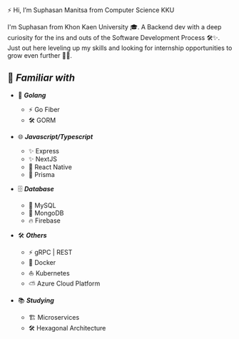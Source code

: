 ⚡️ Hi, I’m Suphasan Manitsa from Computer Science KKU

I'm Suphasan from Khon Kaen University 🎓. A Backend dev with a deep curiosity for the ins and outs of the Software Development Process 🛠️✨. Just out here leveling up my skills and looking for internship opportunities to grow even further 🚀🤝.

## 📑 _Familiar with_

- 🐹 **_Golang_**

  - ⚡ Go Fiber
  - 🛠️ GORM

- 🌐 **_Javascript/Typescript_**

  - ✨ Express
  - ✨ NextJS
  - 📱 React Native
  - 🌿 Prisma

- 🗄️ **_Database_**

  - 🐬 MySQL
  - 🍃 MongoDB
  - 🔥 Firebase

- 🛠️ **_Others_**

  - ⚡ gRPC | REST
  - 🐳 Docker
  - ⛵ Kubernetes
  - ⛅ Azure Cloud Platform

- 📚 **_Studying_**

  - 🏗️ Microservices
  - 🛠️ Hexagonal Architecture
